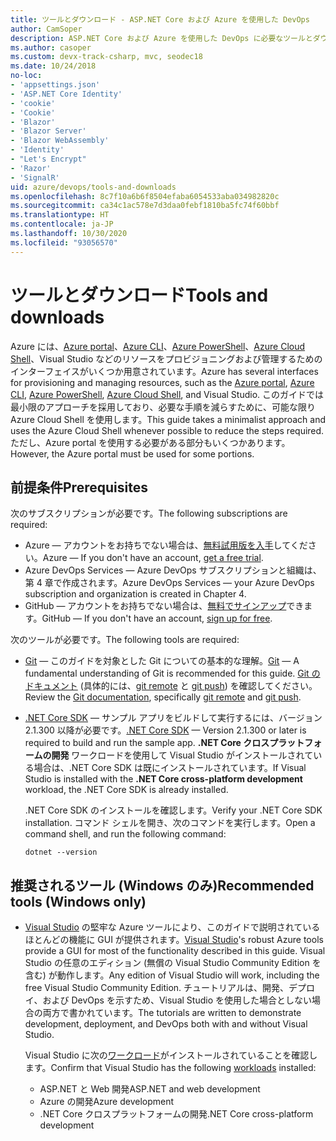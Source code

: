 ```yaml
---
title: ツールとダウンロード - ASP.NET Core および Azure を使用した DevOps
author: CamSoper
description: ASP.NET Core および Azure を使用した DevOps に必要なツールとダウンロード。
ms.author: casoper
ms.custom: devx-track-csharp, mvc, seodec18
ms.date: 10/24/2018
no-loc:
- 'appsettings.json'
- 'ASP.NET Core Identity'
- 'cookie'
- 'Cookie'
- 'Blazor'
- 'Blazor Server'
- 'Blazor WebAssembly'
- 'Identity'
- "Let's Encrypt"
- 'Razor'
- 'SignalR'
uid: azure/devops/tools-and-downloads
ms.openlocfilehash: 8c7f10a6b6f8504efaba6054533aba034982820c
ms.sourcegitcommit: ca34c1ac578e7d3daa0febf1810ba5fc74f60bbf
ms.translationtype: HT
ms.contentlocale: ja-JP
ms.lasthandoff: 10/30/2020
ms.locfileid: "93056570"
---
```

# <a name="tools-and-downloads"></a><span data-ttu-id="2f2cf-103">ツールとダウンロード</span><span class="sxs-lookup"><span data-stu-id="2f2cf-103">Tools and downloads</span></span>

<span data-ttu-id="2f2cf-104">Azure には、[Azure portal](https://portal.azure.com)、[Azure CLI](/cli/azure/)、[Azure PowerShell](/powershell/azure/overview)、[Azure Cloud Shell](https://shell.azure.com/bash)、Visual Studio などのリソースをプロビジョニングおよび管理するためのインターフェイスがいくつか用意されています。</span><span class="sxs-lookup"><span data-stu-id="2f2cf-104">Azure has several interfaces for provisioning and managing resources, such as the [Azure portal](https://portal.azure.com), [Azure CLI](/cli/azure/), [Azure PowerShell](/powershell/azure/overview), [Azure Cloud Shell](https://shell.azure.com/bash), and Visual Studio.</span></span> <span data-ttu-id="2f2cf-105">このガイドでは最小限のアプローチを採用しており、必要な手順を減らすために、可能な限り Azure Cloud Shell を使用します。</span><span class="sxs-lookup"><span data-stu-id="2f2cf-105">This guide takes a minimalist approach and uses the Azure Cloud Shell whenever possible to reduce the steps required.</span></span> <span data-ttu-id="2f2cf-106">ただし、Azure portal を使用する必要がある部分もいくつかあります。</span><span class="sxs-lookup"><span data-stu-id="2f2cf-106">However, the Azure portal must be used for some portions.</span></span>

## <a name="prerequisites"></a><span data-ttu-id="2f2cf-107">前提条件</span><span class="sxs-lookup"><span data-stu-id="2f2cf-107">Prerequisites</span></span>

<span data-ttu-id="2f2cf-108">次のサブスクリプションが必要です。</span><span class="sxs-lookup"><span data-stu-id="2f2cf-108">The following subscriptions are required:</span></span>

* <span data-ttu-id="2f2cf-109">Azure &mdash; アカウントをお持ちでない場合は、[無料試用版を入手](https://azure.microsoft.com/free/dotnet/)してください。</span><span class="sxs-lookup"><span data-stu-id="2f2cf-109">Azure &mdash; If you don't have an account, [get a free trial](https://azure.microsoft.com/free/dotnet/).</span></span>
* <span data-ttu-id="2f2cf-110">Azure DevOps Services &mdash; Azure DevOps サブスクリプションと組織は、第 4 章で作成されます。</span><span class="sxs-lookup"><span data-stu-id="2f2cf-110">Azure DevOps Services &mdash; your Azure DevOps subscription and organization is created in Chapter 4.</span></span>
* <span data-ttu-id="2f2cf-111">GitHub &mdash; アカウントをお持ちでない場合は、[無料でサインアップ](https://github.com/join)できます。</span><span class="sxs-lookup"><span data-stu-id="2f2cf-111">GitHub &mdash; If you don't have an account, [sign up for free](https://github.com/join).</span></span>

<span data-ttu-id="2f2cf-112">次のツールが必要です。</span><span class="sxs-lookup"><span data-stu-id="2f2cf-112">The following tools are required:</span></span>

* <span data-ttu-id="2f2cf-113">[Git](https://git-scm.com/downloads) &mdash; このガイドを対象とした Git についての基本的な理解。</span><span class="sxs-lookup"><span data-stu-id="2f2cf-113">[Git](https://git-scm.com/downloads) &mdash; A fundamental understanding of Git is recommended for this guide.</span></span> <span data-ttu-id="2f2cf-114">[Git のドキュメント](https://git-scm.com/doc) (具体的には、[git remote](https://git-scm.com/docs/git-remote) と [git push](https://git-scm.com/docs/git-push)) を確認してください。</span><span class="sxs-lookup"><span data-stu-id="2f2cf-114">Review the [Git documentation](https://git-scm.com/doc), specifically [git remote](https://git-scm.com/docs/git-remote) and [git push](https://git-scm.com/docs/git-push).</span></span>
* <span data-ttu-id="2f2cf-115">[.NET Core SDK](https://dotnet.microsoft.com/download/) &mdash; サンプル アプリをビルドして実行するには、バージョン 2.1.300 以降が必要です。</span><span class="sxs-lookup"><span data-stu-id="2f2cf-115">[.NET Core SDK](https://dotnet.microsoft.com/download/) &mdash; Version 2.1.300 or later is required to build and run the sample app.</span></span> <span data-ttu-id="2f2cf-116">**.NET Core クロスプラットフォームの開発** ワークロードを使用して Visual Studio がインストールされている場合は、.NET Core SDK は既にインストールされています。</span><span class="sxs-lookup"><span data-stu-id="2f2cf-116">If Visual Studio is installed with the **.NET Core cross-platform development** workload, the .NET Core SDK is already installed.</span></span>

    <span data-ttu-id="2f2cf-117">.NET Core SDK のインストールを確認します。</span><span class="sxs-lookup"><span data-stu-id="2f2cf-117">Verify your .NET Core SDK installation.</span></span> <span data-ttu-id="2f2cf-118">コマンド シェルを開き、次のコマンドを実行します。</span><span class="sxs-lookup"><span data-stu-id="2f2cf-118">Open a command shell, and run the following command:</span></span>

    ```dotnetcli
    dotnet --version
    ```

## <a name="recommended-tools-windows-only"></a><span data-ttu-id="2f2cf-119">推奨されるツール (Windows のみ)</span><span class="sxs-lookup"><span data-stu-id="2f2cf-119">Recommended tools (Windows only)</span></span>

* <span data-ttu-id="2f2cf-120">[Visual Studio](https://visualstudio.microsoft.com) の堅牢な Azure ツールにより、このガイドで説明されているほとんどの機能に GUI が提供されます。</span><span class="sxs-lookup"><span data-stu-id="2f2cf-120">[Visual Studio](https://visualstudio.microsoft.com)'s robust Azure tools provide a GUI for most of the functionality described in this guide.</span></span> <span data-ttu-id="2f2cf-121">Visual Studio の任意のエディション (無償の Visual Studio Community Edition を含む) が動作します。</span><span class="sxs-lookup"><span data-stu-id="2f2cf-121">Any edition of Visual Studio will work, including the free Visual Studio Community Edition.</span></span> <span data-ttu-id="2f2cf-122">チュートリアルは、開発、デプロイ、および DevOps を示すため、Visual Studio を使用した場合としない場合の両方で書かれています。</span><span class="sxs-lookup"><span data-stu-id="2f2cf-122">The tutorials are written to demonstrate development, deployment, and DevOps both with and without Visual Studio.</span></span>

  <span data-ttu-id="2f2cf-123">Visual Studio に次の[ワークロード](/visualstudio/install/modify-visual-studio)がインストールされていることを確認します。</span><span class="sxs-lookup"><span data-stu-id="2f2cf-123">Confirm that Visual Studio has the following [workloads](/visualstudio/install/modify-visual-studio) installed:</span></span>

  * <span data-ttu-id="2f2cf-124">ASP.NET と Web 開発</span><span class="sxs-lookup"><span data-stu-id="2f2cf-124">ASP.NET and web development</span></span>
  * <span data-ttu-id="2f2cf-125">Azure の開発</span><span class="sxs-lookup"><span data-stu-id="2f2cf-125">Azure development</span></span>
  * <span data-ttu-id="2f2cf-126">.NET Core クロスプラットフォームの開発</span><span class="sxs-lookup"><span data-stu-id="2f2cf-126">.NET Core cross-platform development</span></span>
